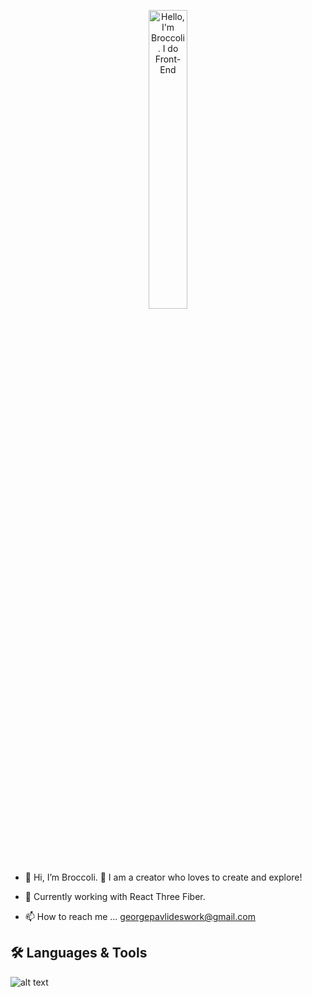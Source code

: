 <p align="center"><a href="https://github.com/pgpavlides"><img width="35%" alt="Hello, I'm Broccoli. I do Front-End" src="https://i.ibb.co/gTgwGd6/Profile-Starter.png" /></a></p>

- 👋 Hi, I’m Broccoli. 🥦 I am a creator who loves to create and explore!
  
- 🌱 Currently working with React Three Fiber.

- 📫 How to reach me ...  georgepavlideswork@gmail.com

## 🛠️ Languages & Tools

![alt text](https://i.ibb.co/5TzZ7ZY/Skills-Extend-final.png) 


